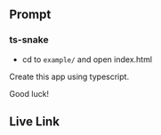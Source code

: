 ## Prompt

### ts-snake
* cd to `example/` and open index.html

Create this app using typescript.

Good luck!

## Live Link

<a href="https://fsiino.github.io/ts-snake">
